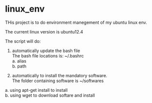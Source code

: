 linux_env
=========

THis project is to do environment manegement of my ubuntu linux env.    

The current linux version is ubuntu12.4   

The script will do:   

1. automatically update the bash file   
The bash file locations is: ~/.bashrc  
a. alias  
b. path  

2. automatically to install the mandatory software.  
The folder containing software is ~/softwares  

a. using apt-get install to install   
b. using wget to download softare and install  




